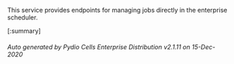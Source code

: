 






This service provides endpoints for managing jobs directly in the enterprise scheduler.

[:summary]

###### Auto generated by Pydio Cells Enterprise Distribution v2.1.11 on 15-Dec-2020
